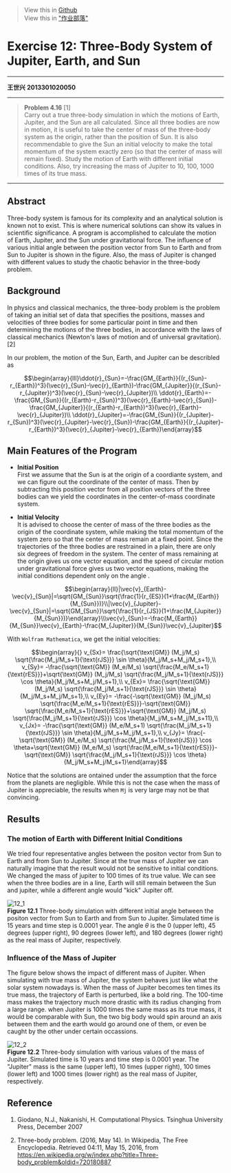 ﻿> View this in [Github](https://github.com/ShixingWang/computationalphysics_N2013301020050/blob/master/Reports/Exercise12.md)         
> View this in ["作业部落"](https://www.zybuluo.com/ShixingWang/note/376748)

# Exercise 12: Three-Body System of Jupiter, Earth, and Sun

---

__王世兴__
__2013301020050__

---

> __Problem 4.16__ [1]          
> Carry out a true three-body simulation in which the motions of Earth, Jupiter, and the Sun are all calculated. Since all three bodies are now in motion, it is useful to take the center of mass of the three-body system as the origin, rather than the position of Sun. It is also recommendable to give the Sun an initial velocity to make the total momentum of the system exactly zero (so that the center of mass will remain fixed). Study the motion of Earth with different initial conditions. Also, try increasing the mass of Jupiter to 10, 100, 1000 times of its true mass.

---

## Abstract

Three-body system is famous for its complexity and an analytical solution is known not to exist. This is where numerical solutions can show its values in scientific significance. A program is accomplished to calculate the motion of Earth, Jupiter, and the Sun under gravitational force. The influence of various initial angle between the position vector from Sun to Earth and from Sun to Jupiter is shown in the figure. Also, the mass of Jupiter is changed with different values to study the chaotic behavior in the three-body problem.

## Background

In physics and classical mechanics, the three-body problem is the problem of taking an initial set of data that specifies the positions, masses and velocities of three bodies for some particular point in time and then determining the motions of the three bodies, in accordance with the laws of classical mechanics (Newton's laws of motion and of universal gravitation). [2]

In our problem, the motion of the Sun, Earth, and Jupiter can be describled as 

$$\begin{array}{lll}\ddot{r}_{Sun}=-\frac{GM_{Earth}}{(r_{Sun}-r_{Earth})^3}(\vec{r}_{Sun}-\vec{r}_{Earth})-\frac{GM_{Jupiter}}{(r_{Sun}-r_{Jupiter})^3}(\vec{r}_{Sun}-\vec{r}_{Jupiter})\\
\ddot{r}_{Earth}=-\frac{GM_{Sun}}{(r_{Earth}-r_{Sun})^3}(\vec{r}_{Earth}-\vec{r}_{Sun})-\frac{GM_{Jupiter}}{(r_{Earth}-r_{Earth})^3}(\vec{r}_{Earth}-\vec{r}_{Jupiter})\\
\ddot{r}_{Jupiter}=-\frac{GM_{Sun}}{(r_{Jupiter}-r_{Sun})^3}(\vec{r}_{Jupiter}-\vec{r}_{Sun})-\frac{GM_{Earth}}{(r_{Jupiter}-r_{Earth})^3}(\vec{r}_{Jupiter}-\vec{r}_{Earth})\end{array}$$


## Main Features of the Program

* __Initial Position__         
    First we assume that the Sun is at the origin of a coordiante system, and we can figure out the coordinate of the center of mass. Then by subtracting this position vector from all position vectors of the three bodies can we yield the coordinates in the center-of-mass coordinate system.

* __Initial Velocity__           
    It is advised to choose the center of mass of the three bodies as the origin of the coordinate system, while making the total momentum of the system zero so that the center of mass remain at a fixed point. Since the trajectories of the three bodies are restrained in a plain, there are only six degrees of freedom in the system. The center of mass remaining at the origin gives us one vector equation, and the speed of circular motion under gravitational force gives us two vector equations, making the initial conditions dependent only on the angle .

$$\begin{array}{ll}|\vec{v}_{Earth}-\vec{v}_{Sun}|=\sqrt{GM_{Sun}}\sqrt{\frac{1}{r_{ES}}(1+\frac{M_{Earth}}{M_{Sun}})}\\|\vec{v}_{Jupiter}-\vec{v}_{Sun}|=\sqrt{GM_{Sun}}\sqrt{\frac{1}{r_{JS}}(1+\frac{M_{Jupiter}}{M_{Sun}})}\end{array}\\\vec{v}_{Sun}=-\frac{M_{Earth}}{M_{Sun}}\vec{v}_{Earth}-\frac{M_{Jupiter}}{M_{Sun}}\vec{v}_{Jupiter}$$

With `Wolfram Mathematica`, we get the initial velocities:

$$\begin{array}{}
v_{Sx}= \frac{\sqrt{\text{GM}} (M_j/M_s) \sqrt{\frac{M_j/M_s+1}{\text{rJS}}} \sin \theta}{M_j/M_s+M_j/M_s+1},\\
v_{Sy}= -\frac{\sqrt{\text{GM}} (M_e/M_s) \sqrt{\frac{M_e/M_s+1}{\text{rES}}}+\sqrt{\text{GM}} (M_j/M_s) \sqrt{\frac{M_j/M_s+1}{\text{rJS}}} \cos \theta}{M_j/M_s+M_j/M_s+1},\\
v_{Ex}= \frac{\sqrt{\text{GM}} (M_j/M_s) \sqrt{\frac{M_j/M_s+1}{\text{rJS}}} \sin \theta}{M_j/M_s+M_j/M_s+1},\\
v_{Ey}= -\frac{-\sqrt{\text{GM}} (M_j/M_s) \sqrt{\frac{M_e/M_s+1}{\text{rES}}}-\sqrt{\text{GM}} \sqrt{\frac{M_e/M_s+1}{\text{rES}}}+\sqrt{\text{GM}} (M_j/M_s) \sqrt{\frac{M_j/M_s+1}{\text{rJS}}} \cos \theta}{M_j/M_s+M_j/M_s+11},\\
v_{Jx}= -\frac{\sqrt{\text{GM}} (M_e/M_s+1) \sqrt{\frac{M_j/M_s+1}{\text{rJS}}} \sin \theta}{M_j/M_s+M_j/M_s+1},\\
v_{Jy}= \frac{-\sqrt{\text{GM}} (M_e/M_s) \sqrt{\frac{M_j/M_s+1}{\text{rJS}}} \cos \theta+\sqrt{\text{GM}} (M_e/M_s) \sqrt{\frac{M_e/M_s+1}{\text{rES}}}-\sqrt{\text{GM}} \sqrt{\frac{M_j/M_s+1}{\text{rJS}}} \cos \theta}{M_j/M_s+M_j/M_s+1}\end{array}$$

Notice that the solutions are ontained under the assumption that the force from the planets are negligible. While this is not the case when the mass of Jupiter is appreciable, the results when `Mj` is very large may not be that convincing.

## Results

### The motion of Earth with Different Initial Conditions

We tried four representative angles between the positon vector from Sun to Earth and from Sun to Jupiter. Since at the true mass of Jupiter we can naturally imagine that the result would not be sensitive to initial conditions. We changed the mass of jupiter to 100 times of its true value. We can see when the three bodies are in a line, Earth will still remain between the Sun and jupiter, while a  different angle would "kick" Jupiter off. 

![12_1](https://raw.githubusercontent.com/ShixingWang/computationalphysics_N2013301020050/master/Pictures/12_1.png)      
__Figure 12.1__ Three-body simulation with different initial angle between the positon vector from Sun to Earth and from Sun to Jupiter. Simulated time is 15 years and time step is 0.0001 year. The angle $\theta$ is the 0 (upper left), 45 degrees (upper right), 90 degrees (lower left), and 180 degrees (lower right) as the real mass of Jupiter, respectively.

### Influence of the Mass of Jupiter

The figure below shows the impact of different mass of Jupiter. When simulating with true mass of Jupiter, the system behaves just like what the solar system nowadays is. When the mass of Jupiter becomes ten times its true mass, the trajectory of Earth is perturbed, like a bold ring. The 100-time mass makes the trajectory much more drastic with its radius changing from a large range. when Jupiter is 1000 times the same mass as its true mass, it would be comparable with Sun, the two big body would spin around an axis between them and the earth would go around one of them, or even be caught by the other under certain occassions.

![12_2](https://raw.githubusercontent.com/ShixingWang/computationalphysics_N2013301020050/master/Pictures/12_2.png)      
__Figure 12.2__ Three-body simulation with various values of the mass of Jupiter. Simulated time is 10 years and time step is 0.0001 year. The "Jupiter" mass is the same (upper left), 10 times (upper right), 100 times (lower left) and 1000 times (lower right) as the real mass of Jupiter, respectively.

## Reference

1. Giodano, N.J., Nakanishi, H. Computational Physics. Tsinghua University Press, December 2007

2. Three-body problem. (2016, May 14). In Wikipedia, The Free Encyclopedia. Retrieved 04:11, May 15, 2016, from https://en.wikipedia.org/w/index.php?title=Three-body_problem&oldid=720180887